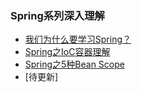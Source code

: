 ### Spring系列深入理解

- [我们为什么要学习Spring？](https://mp.weixin.qq.com/s/9mcZ5bwhrQ_sJdK5kFsluA)
- [Spring之IoC容器理解](https://mp.weixin.qq.com/s?__biz=MzU4NzYwNDAwMg==&mid=2247484876&idx=1&sn=14b1e3db07fe81fa20f6ff7ebb1c432e&chksm=fde8cc81ca9f4597762cbe311df716c0d8b5fa49535a9b2f0f59fdd483e6ad33f77ceff89f61&scene=0#rd)
- [Spring之5种Bean Scope](https://mp.weixin.qq.com/s?__biz=MzU4NzYwNDAwMg==&mid=2247484876&idx=2&sn=c21658d9b0c5b8e3fcb05161ed195f7e&chksm=fde8cc81ca9f45976aeb413a17f42c8a0048af4660855e5086dd0a8a51a1c091efea9000dbb3&scene=0#rd)
- [待更新]


